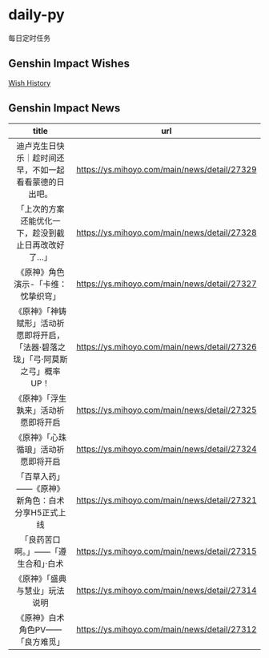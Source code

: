 # daily-py
每日定时任务


## Genshin Impact Wishes
[Wish History](./genshin_impact_wish.md)


## Genshin Impact News

| title | url |
|:---:|:---:|
| 迪卢克生日快乐｜趁时间还早，不如一起看看蒙德的日出吧。 | https://ys.mihoyo.com/main/news/detail/27329 |
| 「上次的方案还能优化一下，趁没到截止日再改改好了…」 | https://ys.mihoyo.com/main/news/detail/27328 |
| 《原神》角色演示-「卡维：忱挚织穹」 | https://ys.mihoyo.com/main/news/detail/27327 |
| 《原神》「神铸赋形」活动祈愿即将开启，「法器·碧落之珑」「弓·阿莫斯之弓」概率UP！ | https://ys.mihoyo.com/main/news/detail/27326 |
| 《原神》「浮生孰来」活动祈愿即将开启 | https://ys.mihoyo.com/main/news/detail/27325 |
| 《原神》「心珠循琅」活动祈愿即将开启 | https://ys.mihoyo.com/main/news/detail/27324 |
| 「百草入药」——《原神》新角色：白术分享H5正式上线 | https://ys.mihoyo.com/main/news/detail/27321 |
| 「良药苦口啊。」——「遵生合和」·白术 | https://ys.mihoyo.com/main/news/detail/27315 |
| 《原神》「盛典与慧业」玩法说明 | https://ys.mihoyo.com/main/news/detail/27314 |
| 《原神》白术角色PV——「良方难觅」 | https://ys.mihoyo.com/main/news/detail/27312 |

